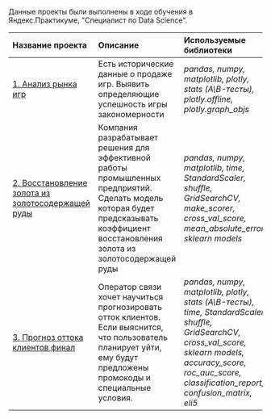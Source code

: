 Данные проекты были выполнены в ходе обучения в Яндекс.Практикуме, "Специалист по Data Science".

| Название проекта | Описание | Используемые библиотеки | 
| :---------------------- | :---------------------- | :---------------------- |
| [1. Анализ рынка игр](preprocessing_and_analysis_project) | Есть исторические данные о продаже игр. Выявить определяющие успешность игры закономерности| *pandas, numpy, matplotlib, plotly, stats (A\B-тесты), plotly.offline, plotly.graph_objs* |
| [2. Восстановление золота из золотосодержащей руды](ML_project_and_business_tasks) | Компания разрабатывает решения для эффективной работы промышленных предприятий. Сделать модель которая будет предсказывать коэффициент восстановления золота из золотосодержащей руды| *pandas, numpy, matplotlib, time, StandardScaler, shuffle, GridSearchCV, make_scorer, cross_val_score, mean_absolute_error, sklearn models* |
| [3. Прогноз оттока клиентов финал](3.Examination_project.Customer_outflow) | Оператор связи хочет научиться прогнозировать отток клиентов. Если выяснится, что пользователь планирует уйти, ему будут предложены промокоды и специальные условия.| *pandas, numpy, matplotlib, plotly, stats (A\B-тесты), time, StandardScaler, shuffle, GridSearchCV, cross_val_score, sklearn models, accuracy_score, roc_auc_score, classification_report, confusion_matrix, eli5* |
